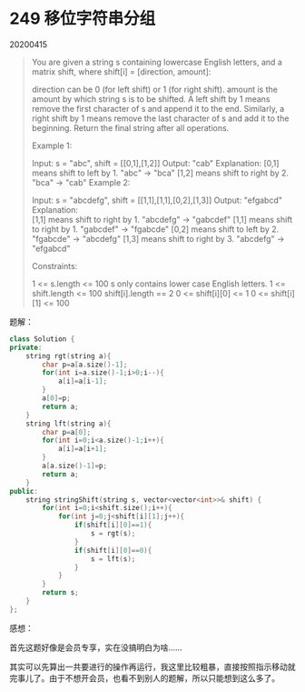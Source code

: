 # 249 移位字符串分组

20200415

> You are given a string s containing lowercase English letters, and a matrix shift, where shift[i] = [direction, amount]:
>
> direction can be 0 (for left shift) or 1 (for right shift). 
> amount is the amount by which string s is to be shifted.
> A left shift by 1 means remove the first character of s and append it to the end.
> Similarly, a right shift by 1 means remove the last character of s and add it to the beginning.
> Return the final string after all operations.
>
>  
>
> Example 1:
>
> Input: s = "abc", shift = [[0,1],[1,2]]
> Output: "cab"
> Explanation: 
> [0,1] means shift to left by 1. "abc" -> "bca"
> [1,2] means shift to right by 2. "bca" -> "cab"
> Example 2:
>
> Input: s = "abcdefg", shift = [[1,1],[1,1],[0,2],[1,3]]
> Output: "efgabcd"
> Explanation:  
> [1,1] means shift to right by 1. "abcdefg" -> "gabcdef"
> [1,1] means shift to right by 1. "gabcdef" -> "fgabcde"
> [0,2] means shift to left by 2. "fgabcde" -> "abcdefg"
> [1,3] means shift to right by 3. "abcdefg" -> "efgabcd"
>
>
> Constraints:
>
> 1 <= s.length <= 100
> s only contains lower case English letters.
> 1 <= shift.length <= 100
> shift[i].length == 2
> 0 <= shift[i][0] <= 1
> 0 <= shift[i][1] <= 100

题解：

```c++
class Solution {
private:
    string rgt(string a){
        char p=a[a.size()-1];
        for(int i=a.size()-1;i>0;i--){
            a[i]=a[i-1];
        }
        a[0]=p;
        return a;
    }
    string lft(string a){
        char p=a[0];
        for(int i=0;i<a.size()-1;i++){
            a[i]=a[i+1];
        }
        a[a.size()-1]=p;
        return a;
    }
public:
    string stringShift(string s, vector<vector<int>>& shift) {
        for(int i=0;i<shift.size();i++){
            for(int j=0;j<shift[i][1];j++){
                if(shift[i][0]==1){
                    s = rgt(s);
                }
                if(shift[i][0]==0){
                    s = lft(s);
                }
            }
        }
        return s;
    }
};
```

感想：

首先这题好像是会员专享，实在没搞明白为啥……

其实可以先算出一共要进行的操作再运行，我这里比较粗暴，直接按照指示移动就完事儿了。由于不想开会员，也看不到别人的题解，所以只能想到这么多了。